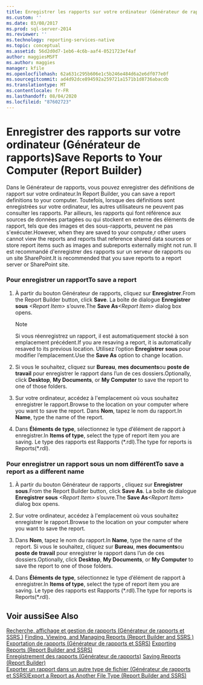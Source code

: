 ```yaml
---
title: Enregistrer les rapports sur votre ordinateur (Générateur de rapports) | Microsoft Docs
ms.custom: ''
ms.date: 03/08/2017
ms.prod: sql-server-2014
ms.reviewer: ''
ms.technology: reporting-services-native
ms.topic: conceptual
ms.assetid: 56d2d0d7-1eb6-4c6b-aaf4-0521723ef4af
author: maggiesMSFT
ms.author: maggies
manager: kfile
ms.openlocfilehash: 62a631c295b606e1c5b246e484d6a2e6df077e0f
ms.sourcegitcommit: ad4d92dce894592a259721a1571b1d8736abacdb
ms.translationtype: MT
ms.contentlocale: fr-FR
ms.lasthandoff: 08/04/2020
ms.locfileid: "87602723"
---
```

# <a name="save-reports-to-your-computer-report-builder"></a><span data-ttu-id="4760c-102">Enregistrer des rapports sur votre ordinateur (Générateur de rapports)</span><span class="sxs-lookup"><span data-stu-id="4760c-102">Save Reports to Your Computer (Report Builder)</span></span>
  <span data-ttu-id="4760c-103">Dans le Générateur de rapports, vous pouvez enregistrer des définitions de rapport sur votre ordinateur.</span><span class="sxs-lookup"><span data-stu-id="4760c-103">In Report Builder, you can save a report definitions to your computer.</span></span> <span data-ttu-id="4760c-104">Toutefois, lorsque des définitions sont enregistrées sur votre ordinateur, les autres utilisateurs ne peuvent pas consulter les rapports. Par ailleurs, les rapports qui font référence aux sources de données partagées ou qui stockent en externe des éléments de rapport, tels que des images et des sous-rapports, peuvent ne pas s'exécuter.</span><span class="sxs-lookup"><span data-stu-id="4760c-104">However, when they are saved to your compute,r other users cannot view the reports and reports that reference shared data sources or store report items such as images and subreports externally might not run.</span></span> <span data-ttu-id="4760c-105">Il est recommandé d'enregistrer des rapports sur un serveur de rapports ou un site SharePoint.</span><span class="sxs-lookup"><span data-stu-id="4760c-105">It is recommended that you save reports to a report server or SharePoint site.</span></span>  
  
### <a name="to-save-a-report"></a><span data-ttu-id="4760c-106">Pour enregistrer un rapport</span><span class="sxs-lookup"><span data-stu-id="4760c-106">To save a report</span></span>  
  
1.  <span data-ttu-id="4760c-107">À partir du bouton Générateur de rapports, cliquez sur **Enregistrer**.</span><span class="sxs-lookup"><span data-stu-id="4760c-107">From the Report Builder button, click **Save**.</span></span> <span data-ttu-id="4760c-108">La boîte de dialogue **Enregistrer sous** _\<Report Item>_ s’ouvre.</span><span class="sxs-lookup"><span data-stu-id="4760c-108">The **Save As**_\<Report Item>_ dialog box opens.</span></span>  
  
    > [!NOTE]  
    >  <span data-ttu-id="4760c-109">Si vous réenregistrez un rapport, il est automatiquement stocké à son emplacement précédent.</span><span class="sxs-lookup"><span data-stu-id="4760c-109">If you are resaving a report, it is automatically resaved to its previous location.</span></span> <span data-ttu-id="4760c-110">Utilisez l’option **Enregistrer sous** pour modifier l’emplacement.</span><span class="sxs-lookup"><span data-stu-id="4760c-110">Use the **Save As** option to change location.</span></span>  
  
2.  <span data-ttu-id="4760c-111">Si vous le souhaitez, cliquez sur **Bureau**, **mes documents**ou **poste de travail** pour enregistrer le rapport dans l’un de ces dossiers.</span><span class="sxs-lookup"><span data-stu-id="4760c-111">Optionally, click **Desktop**, **My Documents**, or **My Computer** to save the report to one of those folders.</span></span>  
  
3.  <span data-ttu-id="4760c-112">Sur votre ordinateur, accédez à l'emplacement où vous souhaitez enregistrer le rapport.</span><span class="sxs-lookup"><span data-stu-id="4760c-112">Browse to the location on your computer where you want to save the report.</span></span> <span data-ttu-id="4760c-113">Dans **Nom**, tapez le nom du rapport.</span><span class="sxs-lookup"><span data-stu-id="4760c-113">In **Name**, type the name of the report.</span></span>  
  
4.  <span data-ttu-id="4760c-114">Dans **Éléments de type**, sélectionnez le type d’élément de rapport à enregistrer.</span><span class="sxs-lookup"><span data-stu-id="4760c-114">In **Items of type**, select the type of report item you are saving.</span></span> <span data-ttu-id="4760c-115">Le type des rapports est Rapports (\*.rdl).</span><span class="sxs-lookup"><span data-stu-id="4760c-115">The type for reports is Reports(\*.rdl).</span></span>  
  
### <a name="to-save-a-report-as-a-different-name"></a><span data-ttu-id="4760c-116">Pour enregistrer un rapport sous un nom différent</span><span class="sxs-lookup"><span data-stu-id="4760c-116">To save a report as a different name</span></span>  
  
1.  <span data-ttu-id="4760c-117">À partir du bouton Générateur de rapports , cliquez sur **Enregistrer sous**.</span><span class="sxs-lookup"><span data-stu-id="4760c-117">From the Report Builder button, click **Save As**.</span></span> <span data-ttu-id="4760c-118">La boîte de dialogue **Enregistrer sous** _\<Report Item>_ s’ouvre.</span><span class="sxs-lookup"><span data-stu-id="4760c-118">The **Save As**_\<Report Item>_ dialog box opens.</span></span>  
  
2.  <span data-ttu-id="4760c-119">Sur votre ordinateur, accédez à l'emplacement où vous souhaitez enregistrer le rapport.</span><span class="sxs-lookup"><span data-stu-id="4760c-119">Browse to the location on your computer where you want to save the report.</span></span>  
  
3.  <span data-ttu-id="4760c-120">Dans **Nom**, tapez le nom du rapport.</span><span class="sxs-lookup"><span data-stu-id="4760c-120">In **Name**, type the name of the report.</span></span> <span data-ttu-id="4760c-121">Si vous le souhaitez, cliquez sur **Bureau**, **mes documents**ou **poste de travail** pour enregistrer le rapport dans l’un de ces dossiers.</span><span class="sxs-lookup"><span data-stu-id="4760c-121">Optionally, click **Desktop**, **My Documents**, or **My Computer** to save the report to one of those folders.</span></span>  
  
4.  <span data-ttu-id="4760c-122">Dans **Éléments de type**, sélectionnez le type d’élément de rapport à enregistrer.</span><span class="sxs-lookup"><span data-stu-id="4760c-122">In **Items of type**, select the type of report item you are saving.</span></span> <span data-ttu-id="4760c-123">Le type des rapports est Rapports (\*.rdl).</span><span class="sxs-lookup"><span data-stu-id="4760c-123">The type for reports is Reports(\*.rdl).</span></span>  
  
## <a name="see-also"></a><span data-ttu-id="4760c-124">Voir aussi</span><span class="sxs-lookup"><span data-stu-id="4760c-124">See Also</span></span>  
 <span data-ttu-id="4760c-125">[Recherche, affichage et gestion de rapports &#40;Générateur de rapports et SSRS &#41;](report-builder/finding-viewing-and-managing-reports-report-builder-and-ssrs.md) </span><span class="sxs-lookup"><span data-stu-id="4760c-125">[Finding, Viewing, and Managing Reports &#40;Report Builder and SSRS &#41;](report-builder/finding-viewing-and-managing-reports-report-builder-and-ssrs.md) </span></span>  
 <span data-ttu-id="4760c-126">[Exportation de rapports &#40;Générateur de rapports et SSRS&#41;](report-builder/export-reports-report-builder-and-ssrs.md) </span><span class="sxs-lookup"><span data-stu-id="4760c-126">[Exporting Reports &#40;Report Builder and SSRS&#41;](report-builder/export-reports-report-builder-and-ssrs.md) </span></span>  
 <span data-ttu-id="4760c-127">[Enregistrement des rapports &#40;Générateur de rapports&#41;](report-builder/saving-reports-report-builder.md) </span><span class="sxs-lookup"><span data-stu-id="4760c-127">[Saving Reports &#40;Report Builder&#41;](report-builder/saving-reports-report-builder.md) </span></span>  
 [<span data-ttu-id="4760c-128">Exporter un rapport dans un autre type de fichier &#40;Générateur de rapports et SSRS&#41;</span><span class="sxs-lookup"><span data-stu-id="4760c-128">Export a Report as Another File Type &#40;Report Builder and SSRS&#41;</span></span>](../../2014/reporting-services/export-a-report-as-another-file-type-report-builder-and-ssrs.md)  
  
  
